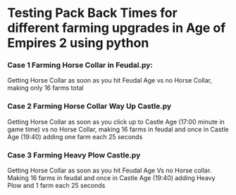 # Testing Pack Back Times for different farming upgrades in Age of Empires 2 using python
### Case 1 Farming Horse Collar in Feudal.py:
Getting Horse Collar as soon as you hit Feudal Age vs no Horse Collar, making only 16 farms total

### Case 2 Farming Horse Collar Way Up Castle.py
Getting Horse Collar as soon as you click up to Castle Age (17:00 minute in game time) vs no Horse Collar, making 16 farms in feudal and once in Castle Age (19:40) adding one farm each 25 seconds

### Case 3 Farming Heavy Plow Castle.py
Getting Horse Collar as soon as you hit Feudal Age Vs no Horse collar. Making 16 farms in feudal and once in Castle Age (19:40) adding Heavy Plow and 1 farm each 25 seconds
